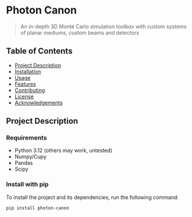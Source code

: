 # Photon Canon
> An in-depth 3D Monte Carlo simulation toolbox with custom systems of planar mediums, custom beams and detectors

## Table of Contents

- [Project Description](#project-description)
- [Installation](#installation)
- [Usage](#usage)
- [Features](#features)
- [Contributing](#contributing)
- [License](#license)
- [Acknowledgements](#acknowledgements)

## Project Description


### Requirements

- Python 3.12 (others may work, untested)
- Numpy/Cupy
- Pandas
- Scipy

### Install with pip
To install the project and its dependencies, run the following command:

```bash
pip install photon-canon
